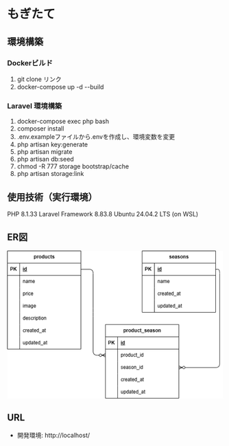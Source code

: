 # もぎたて

## 環境構築
### Dockerビルド
1. git clone リンク
1. docker-compose up -d --build
### Laravel 環境構築
1. docker-compose exec php bash
1. composer install
1. .env.exampleファイルから.envを作成し、環境変数を変更
1. php artisan key:generate
1. php artisan migrate
1. php artisan db:seed
1. chmod -R 777 storage bootstrap/cache
1. php artisan storage:link
## 使用技術（実行環境）
PHP 8.1.33 
Laravel Framework 8.83.8
Ubuntu 24.04.2 LTS (on WSL)
## ER図
![ER図](ER.drawio.png)
## URL
- 開発環境: http://localhost/